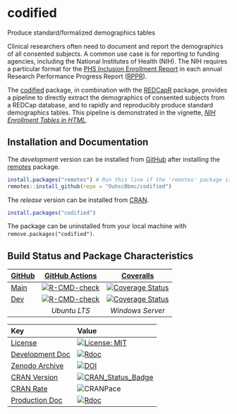 codified
=====================================

Produce standard/formalized demographics tables

Clinical researchers often need to document and report the demographics of all consented subjects. A common use case is for reporting to funding agencies, including the National Institutes of Health (NIH). The NIH requires a particular format for the [PHS Inclusion Enrollment Report](https://www.era.nih.gov/erahelp/assist/Content/ASSIST_Help_Topics/3_Form_Screens/PHS_HS_CT/PHS_Summary.htm) in each annual Research Performance Progress Report ([RPPR](https://grants.nih.gov/grants/rppr/index.htm)).

The [codified](https://ouhscbbmc.github.io/codified/) package, in combination with the [REDCapR](https://ouhscbbmc.github.io/REDCapR/) package, provides a pipeline to directly extract the demographics of consented subjects from a REDCap database, and to rapidly and reproducibly produce standard demographics tables.  This pipeline is demonstrated in the vignette, *[NIH Enrollment Tables in HTML](https://ouhscbbmc.github.io/codified/articles/nih-enrollment-html.html)*.

Installation and Documentation
-----------------------

The *development* version can be installed from [GitHub](https://github.com/OuhscBbmc/codified) after installing the [remotes](https://CRAN.R-project.org/package=remotes) package.

```r
install.packages("remotes") # Run this line if the 'remotes' package isn't installed already.
remotes::install_github(repo = "OuhscBbmc/codified")
```

The *release* version can be installed from [CRAN](https://cran.r-project.org/package=codified).

```r
install.packages("codified")
```

The package can be uninstalled from your local machine with `remove.packages("codified")`.

Build Status and Package Characteristics
-----------------------

| [GitHub](https://github.com/OuhscBbmc/codified) | [GitHub Actions](https://github.com/OuhscBbmc/codified/actions) | [Coveralls](https://coveralls.io/github/OuhscBbmc/codified) |
| :----- | :---------------------------: |  :-------: |
| [Main](https://github.com/OuhscBbmc/codified/tree/main) | [![R-CMD-check](https://github.com/OuhscBbmc/codified/actions/workflows/check-release.yml/badge.svg)](https://github.com/OuhscBbmc/codified/actions/workflows/check-release.yml) | [![Coverage Status](https://coveralls.io/repos/github/OuhscBbmc/codified/badge.svg?branch=main)](https://coveralls.io/github/OuhscBbmc/codified?branch=main) |
| [Dev](https://github.com/OuhscBbmc/codified/tree/dev) | [![R-CMD-check](https://github.com/OuhscBbmc/codified/actions/workflows/check-release.yml/badge.svg?branch=dev)](https://github.com/OuhscBbmc/codified/actions/workflows/check-release.yml) | [![Coverage Status](https://coveralls.io/repos/github/OuhscBbmc/codified/badge.svg?branch=dev)](https://coveralls.io/github/OuhscBbmc/codified?branch=dev) |
| | *Ubuntu LTS* | *Windows Server* | *Test Coverage* |

| Key | Value |
| :--- | :----- |
| [License](https://choosealicense.com/) | [![License: MIT](https://img.shields.io/badge/License-MIT-blue.svg)](https://opensource.org/licenses/MIT) |
| [Development Doc](https://www.rdocumentation.org/) | [![Rdoc](https://img.shields.io/badge/pkgodwn-GitHub.io-orange.svg?longCache=true&style=style=for-the-badge)](https://ouhscbbmc.github.io/codified/) |
| [Zenodo Archive](https://zenodo.org/search?ln=en&p=codified) | [![DOI](https://zenodo.org/badge/146359325.svg)](https://zenodo.org/badge/latestdoi/146359325) |
| [CRAN Version](https://cran.r-project.org/package=codified) | [![CRAN_Status_Badge](http://www.r-pkg.org/badges/version/codified)](https://cran.r-project.org/package=codified) |
| [CRAN Rate](https://cranlogs.r-pkg.org:443/) | ![CRANPace](https://cranlogs.r-pkg.org:443/badges/codified) |
| [Production Doc](https://www.rdocumentation.org/) | [![Rdoc](http://www.rdocumentation.org/badges/version/codified)](https://www.rdocumentation.org/packages/codified) |
